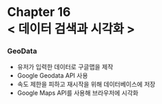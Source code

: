 Chapter 16<br/>
< 데이터 검색과 시각화 >
=====================


### GeoData
- 유저가 입력한 데이터로 구글맵을 제작
- Google Geodata API 사용
- 속도 제한을 피하고 재시작을 위해 데이터베이스에 저장
- Google Maps API를 사용해 브라우저에 시각화
